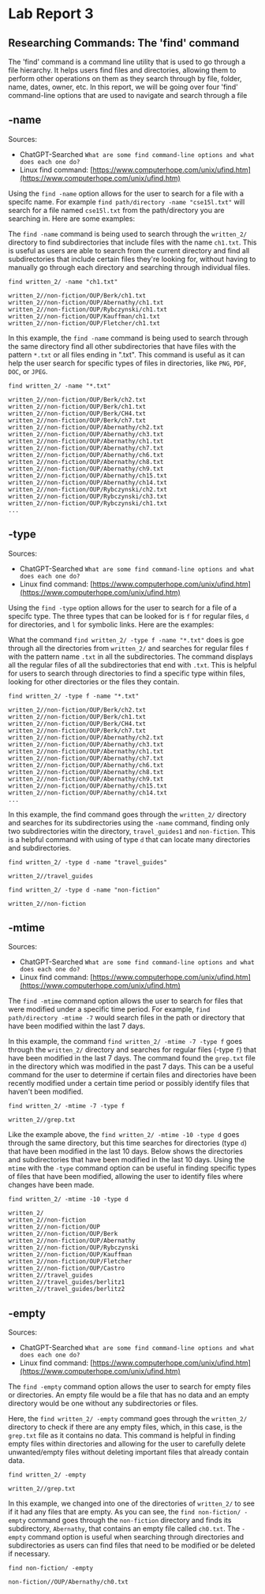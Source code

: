 # Lab Report 3 

## Researching Commands: The 'find' command

The 'find' command is a command line utility that is used to go through a file hierarchy. It helps users find files and directories, allowing them to perform other operations on them as they search through by file, folder, name, dates, owner, etc. In this report, we will be going over four 'find' command-line options that are used to navigate and search through a file

## -name 
Sources:
* ChatGPT-Searched `What are some find command-line options and what does each one do?`
* Linux find command: [https://www.computerhope.com/unix/ufind.htm](https://www.computerhope.com/unix/ufind.htm)


Using the  `find -name` option allows for the user to search for a file with a specifc name. For example `find path/directory -name "cse15l.txt"` will search for a file named `cse15l.txt` from the path/directory you are searching in. Here are some examples:

The `find -name` command is being used to search through the `written_2/` directory to find subdirectories that include files with the name `ch1.txt`. This is useful as users are able to search from the current directory and find all subdirectories that include certain files they're looking for, without having to manually go through each directory and searching through individual files. 
```
find written_2/ -name "ch1.txt"

written_2//non-fiction/OUP/Berk/ch1.txt
written_2//non-fiction/OUP/Abernathy/ch1.txt
written_2//non-fiction/OUP/Rybczynski/ch1.txt
written_2//non-fiction/OUP/Kauffman/ch1.txt
written_2//non-fiction/OUP/Fletcher/ch1.txt
```

In this example, the `find -name` command is being used to search through the same directory find all other subdirectories that have files with the pattern `*.txt` or all files ending in ".txt". This command is useful as it can help the user search for specific types of files in directories, like `PNG`, `PDF`, `DOC`, or `JPEG`. 
```
find written_2/ -name "*.txt"

written_2//non-fiction/OUP/Berk/ch2.txt
written_2//non-fiction/OUP/Berk/ch1.txt
written_2//non-fiction/OUP/Berk/CH4.txt
written_2//non-fiction/OUP/Berk/ch7.txt
written_2//non-fiction/OUP/Abernathy/ch2.txt
written_2//non-fiction/OUP/Abernathy/ch3.txt
written_2//non-fiction/OUP/Abernathy/ch1.txt
written_2//non-fiction/OUP/Abernathy/ch7.txt
written_2//non-fiction/OUP/Abernathy/ch6.txt
written_2//non-fiction/OUP/Abernathy/ch8.txt
written_2//non-fiction/OUP/Abernathy/ch9.txt
written_2//non-fiction/OUP/Abernathy/ch15.txt
written_2//non-fiction/OUP/Abernathy/ch14.txt
written_2//non-fiction/OUP/Rybczynski/ch2.txt
written_2//non-fiction/OUP/Rybczynski/ch3.txt
written_2//non-fiction/OUP/Rybczynski/ch1.txt
...
```

## -type
Sources:
* ChatGPT-Searched `What are some find command-line options and what does each one do?`
* Linux find command: [https://www.computerhope.com/unix/ufind.htm](https://www.computerhope.com/unix/ufind.htm)

Using the  `find -type` option allows for the user to search for a file of a specifc type. The three types that can be looked for is `f` for regular files, `d` for directories, and `l` for symbolic links. Here are the examples:

What the command `find written_2/ -type f -name "*.txt"` does is goe through all the directories from `written_2/` and searches for regular files `f` with the pattern name `.txt` in all the subdirectories. The command displays all the regular files of all the subdirectories that end with `.txt`. This is helpful for users to search through directories to find a specific type within files, looking for other directories or the files they contain.
```
find written_2/ -type f -name "*.txt"

written_2//non-fiction/OUP/Berk/ch2.txt
written_2//non-fiction/OUP/Berk/ch1.txt
written_2//non-fiction/OUP/Berk/CH4.txt
written_2//non-fiction/OUP/Berk/ch7.txt
written_2//non-fiction/OUP/Abernathy/ch2.txt
written_2//non-fiction/OUP/Abernathy/ch3.txt
written_2//non-fiction/OUP/Abernathy/ch1.txt
written_2//non-fiction/OUP/Abernathy/ch7.txt
written_2//non-fiction/OUP/Abernathy/ch6.txt
written_2//non-fiction/OUP/Abernathy/ch8.txt
written_2//non-fiction/OUP/Abernathy/ch9.txt
written_2//non-fiction/OUP/Abernathy/ch15.txt
written_2//non-fiction/OUP/Abernathy/ch14.txt
...
```

In this example, the find command goes through the `written_2/` directory and searches for its subdirectories using the `-name` command, finding only two subdirectories witin the directory, `travel_guides1` and `non-fiction`. This is a helpful command with using of type `d` that can locate many directories and subdirectories.
```
find written_2/ -type d -name "travel_guides" 

written_2//travel_guides

find written_2/ -type d -name "non-fiction"

written_2//non-fiction
```

## -mtime
Sources:
* ChatGPT-Searched `What are some find command-line options and what does each one do?`
* Linux find command: [https://www.computerhope.com/unix/ufind.htm](https://www.computerhope.com/unix/ufind.htm)


The `find -mtime` command option allows the user to search for files that were modified under a specific time period. For example, `find path/directory -mtime -7` would search files in the path or directory that have been modified within the last 7 days. 

In this example, the command `find written_2/ -mtime -7 -type f` goes through the `written_2/` directory and searches for regular files (-type `f`) that have been modified in the last 7 days. The command found the `grep.txt` file in the directory which was modified in the past 7 days. This can be a useful command for the user to determine if certain files and directories have been recently modified under a certain time period or possibly identify files that haven't been modified. 
```
find written_2/ -mtime -7 -type f 

written_2//grep.txt
```

Like the example above, the `find written_2/ -mtime -10 -type d` goes through the same directory, but this time searches for directories (type `d`) that have been modified in the last 10 days. Below shows the directories and subdirectories that have been modified in the last 10 days. Using the `mtime` with the `-type` command option can be useful in finding specific types of files that have been modified, allowing the user to identify files where changes have been made.
```
find written_2/ -mtime -10 -type d

written_2/
written_2//non-fiction
written_2//non-fiction/OUP
written_2//non-fiction/OUP/Berk
written_2//non-fiction/OUP/Abernathy
written_2//non-fiction/OUP/Rybczynski
written_2//non-fiction/OUP/Kauffman
written_2//non-fiction/OUP/Fletcher
written_2//non-fiction/OUP/Castro
written_2//travel_guides
written_2//travel_guides/berlitz1
written_2//travel_guides/berlitz2
```

## -empty
Sources:
* ChatGPT-Searched `What are some find command-line options and what does each one do?`
* Linux find command: [https://www.computerhope.com/unix/ufind.htm](https://www.computerhope.com/unix/ufind.htm)


The `find -empty` command option allows the user to search for empty files or directories. An empty file would be a file that has no data and an empty directory would be one without any subdirectories or files.

Here, the `find written_2/ -empty` command goes through the `written_2/` directory to check if there are any empty files, which, in this case, is the `grep.txt` file as it contains no data. This command is helpful in finding empty files within directories and allowing for the user to carefully delete unwanted/empty files without deleting important files that already contain data.
```
find written_2/ -empty

written_2//grep.txt
```

In this example, we changed into one of the directories of `written_2/` to see if it had any files that are empty. As you can see, the `find non-fiction/ -empty` command goes through the `non-fiction` directory and finds its subdirectory, `Abernathy`, that contains an empty file called `ch0.txt`. The `-empty` command option is useful when searching through directories and subdirectories as users can find files that need to be modified or be deleted if necessary.  
```
find non-fiction/ -empty

non-fiction//OUP/Abernathy/ch0.txt
```
